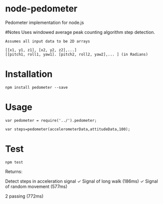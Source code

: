 # node-pedometer
Pedometer implementation for node.js

#Notes
    Uses windowed average peak counting algorithm step detection.
    
    Assumes all input data to be 2D arrays

    [[x1, y1, z1], [x2, y2, z2],...]
    [[pitch1, roll1, yaw1]. [pitch2, roll2, yaw2],... ] (in Radians)


# Installation
    npm install pedometer --save

# Usage
    var pedometer = require('../').pedometer;

    var steps=pedometer(accelerometerData,attitudeData,100);

# Test
    npm test

Returns:

  Detect steps in acceleration signal
    ✓ Signal of long walk (186ms)
    ✓ Signal of random movement (577ms)


  2 passing (772ms)


